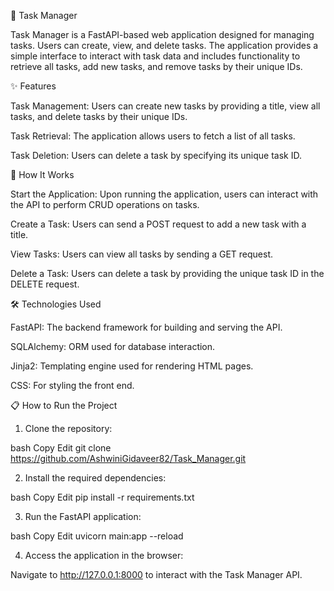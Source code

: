 🎯 Task Manager

Task Manager is a FastAPI-based web application designed for managing tasks. Users can create, view, and delete tasks. The application provides a simple interface to interact with task data and includes functionality to retrieve all tasks, add new tasks, and remove tasks by their unique IDs.

✨ Features

Task Management: Users can create new tasks by providing a title, view all tasks, and delete tasks by their unique IDs.

Task Retrieval: The application allows users to fetch a list of all tasks.

Task Deletion: Users can delete a task by specifying its unique task ID.

🚀 How It Works

Start the Application: Upon running the application, users can interact with the API to perform CRUD operations on tasks.

Create a Task: Users can send a POST request to add a new task with a title.

View Tasks: Users can view all tasks by sending a GET request.

Delete a Task: Users can delete a task by providing the unique task ID in the DELETE request.

🛠️ Technologies Used

FastAPI: The backend framework for building and serving the API.

SQLAlchemy: ORM used for database interaction.

Jinja2: Templating engine used for rendering HTML pages.

CSS: For styling the front end.

📋 How to Run the Project

1. Clone the repository:

bash
Copy
Edit
git clone https://github.com/AshwiniGidaveer82/Task_Manager.git

2. Install the required dependencies:

bash
Copy
Edit
pip install -r requirements.txt

3. Run the FastAPI application:

bash
Copy
Edit
uvicorn main:app --reload

4. Access the application in the browser:

Navigate to http://127.0.0.1:8000 to interact with the Task Manager API.

